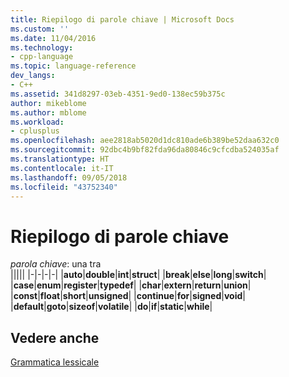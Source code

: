 ```yaml
---
title: Riepilogo di parole chiave | Microsoft Docs
ms.custom: ''
ms.date: 11/04/2016
ms.technology:
- cpp-language
ms.topic: language-reference
dev_langs:
- C++
ms.assetid: 341d8297-03eb-4351-9ed0-138ec59b375c
author: mikeblome
ms.author: mblome
ms.workload:
- cplusplus
ms.openlocfilehash: aee2818ab5020d1dc810ade6b389be52daa632c0
ms.sourcegitcommit: 92dbc4b9bf82fda96da80846c9cfcdba524035af
ms.translationtype: HT
ms.contentlocale: it-IT
ms.lasthandoff: 09/05/2018
ms.locfileid: "43752340"
---
```

# <a name="summary-of-keywords"></a>Riepilogo di parole chiave

*parola chiave*: una tra<br/>
|||||
|-|-|-|-|
|**auto**|**double**|**int**|**struct**|
|**break**|**else**|**long**|**switch**|
|**case**|**enum**|**register**|**typedef**|
|**char**|**extern**|**return**|**union**|
|**const**|**float**|**short**|**unsigned**|
|**continue**|**for**|**signed**|**void**|
|**default**|**goto**|**sizeof**|**volatile**|
|**do**|**if**|**static**|**while**|

## <a name="see-also"></a>Vedere anche

[Grammatica lessicale](../c-language/lexical-grammar.md)